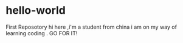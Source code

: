 # hello-world
First Reposotory
hi here ,i'm a student from china i am on my way of learning coding .
GO FOR IT!
